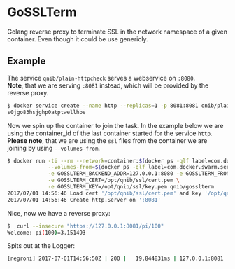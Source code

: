 # GoSSLTerm

Golang reverse proxy to terminate SSL in the network namespace of a given container.
Even though it could be use genericly. 


## Example

The service `qnib/plain-httpcheck` serves a webservice on `:8080`.<br>
**Note**, that we are serving `:8081` instead, which will be provided by the reverse proxy.
```bash
$ docker service create --name http --replicas=1 -p 8081:8081 qnib/plain-httpcheck                                                                                                                      git:(master|●106
s0jgo83hsjghp0atptwellhbe
```

Now we spin up the container to join the task. In the example below we are using the container_id of the last container started for the service `http`.<br>
**Please note**, that we are using the `ssl` files from the container we are joining by using `--volumes-from`.


```bash
$ docker run -ti --rm --network=container:$(docker ps -qlf label=com.docker.swarm.service.name=http) \
             --volumes-from=$(docker ps -qlf label=com.docker.swarm.service.name=http) \
             -e GOSSLTERM_BACKEND_ADDR=127.0.0.1:8080 -e GOSSLTERM_FRONTEND_ADDR=:8081 \
             -e GOSSLTERM_CERT=/opt/qnib/ssl/cert.pem \
             -e GOSSLTERM_KEY=/opt/qnib/ssl/key.pem qnib/gosslterm
2017/07/01 14:56:46 Load cert '/opt/qnib/ssl/cert.pem' and key '/opt/qnib/ssl/key.pem'
2017/07/01 14:56:46 Create http.Server on ':8081'
```

Nice, now we have a reverse proxy:

```bash
$  curl --insecure "https://127.0.0.1:8081/pi/100"                                                                                                                                                         git:(master|)
Welcome: pi(100)=3.151493
```

Spits out at the Logger:
```bash
[negroni] 2017-07-01T14:56:50Z | 200 | 	 19.844831ms | 127.0.0.1:8081 | GET /pi/100
```

